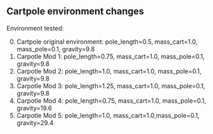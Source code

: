 ## Cartpole environment changes
Environment tested: 

0. Cartpole original environment: pole_length=$0.5$, mass_cart=$1.0$, mass_pole=$0.1$, gravity=$9.8$
1. Carpotle Mod 1: pole_length=$0.75$, mass_cart=$1.0$, mass_pole=$0.1$, gravity=$9.8$
2. Carpotle Mod 2: pole_length=$1.0$, mass_cart=$1.0$, mass_pole=$0.1$, gravity=$9.8$
3. Carpotle Mod 3: pole_length=$1.25$, mass_cart=$1.0$, mass_pole=$0.1$, gravity=$9.8$
4. Carpotle Mod 4: pole_length=$0.75$, mass_cart=$1.0$, mass_pole=$0.1$, gravity=$19.6$
5. Carpotle Mod 5: pole_length=$1.0$, mass_cart=$1.0$,mass_pole=$0.1$, gravity=$29.4$

<!-- 
![](cartpole_0/cartpole_1.gif)
![](cartpole_1/cartpole_2.gif)
-->